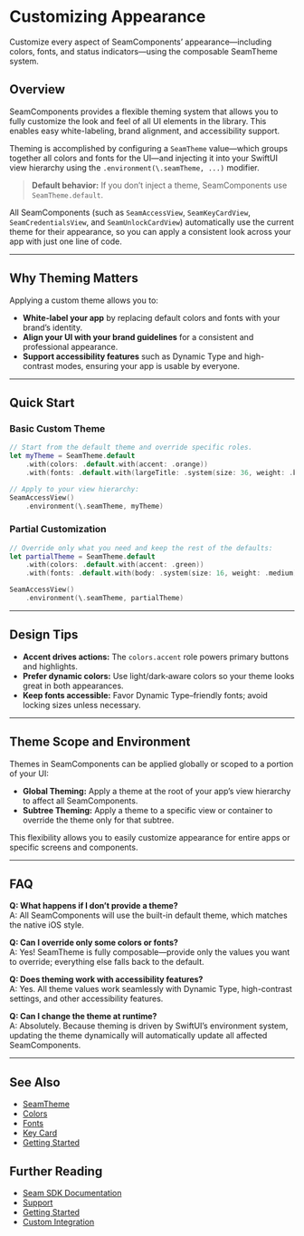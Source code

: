 # Customizing Appearance

Customize every aspect of SeamComponents’ appearance—including colors, fonts, and status indicators—using the composable SeamTheme system.

## Overview

SeamComponents provides a flexible theming system that allows you to fully customize the look and feel of all UI elements in the library. This enables easy white-labeling, brand alignment, and accessibility support.

Theming is accomplished by configuring a `SeamTheme` value—which groups together all colors and fonts for the UI—and injecting it into your SwiftUI view hierarchy using the `.environment(\.seamTheme, ...)` modifier.

> **Default behavior:** If you don’t inject a theme, SeamComponents use `SeamTheme.default`.

All SeamComponents (such as ``SeamAccessView``, ``SeamKeyCardView``, ``SeamCredentialsView``, and ``SeamUnlockCardView``) automatically use the current theme for their appearance, so you can apply a consistent look across your app with just one line of code.

---

## Why Theming Matters

Applying a custom theme allows you to:

- **White-label your app** by replacing default colors and fonts with your brand’s identity.
- **Align your UI with your brand guidelines** for a consistent and professional appearance.
- **Support accessibility features** such as Dynamic Type and high-contrast modes, ensuring your app is usable by everyone.

---

## Quick Start

### Basic Custom Theme

```swift
// Start from the default theme and override specific roles.
let myTheme = SeamTheme.default
    .with(colors: .default.with(accent: .orange))
    .with(fonts: .default.with(largeTitle: .system(size: 36, weight: .bold)))

// Apply to your view hierarchy:
SeamAccessView()
    .environment(\.seamTheme, myTheme)
```

### Partial Customization

```swift
// Override only what you need and keep the rest of the defaults:
let partialTheme = SeamTheme.default
    .with(colors: .default.with(accent: .green))
    .with(fonts: .default.with(body: .system(size: 16, weight: .medium)))

SeamAccessView()
    .environment(\.seamTheme, partialTheme)
```

---

## Design Tips

- **Accent drives actions:** The `colors.accent` role powers primary buttons and highlights.
- **Prefer dynamic colors:** Use light/dark‑aware colors so your theme looks great in both appearances.
- **Keep fonts accessible:** Favor Dynamic Type–friendly fonts; avoid locking sizes unless necessary.

---

## Theme Scope and Environment

Themes in SeamComponents can be applied globally or scoped to a portion of your UI:

- **Global Theming:** Apply a theme at the root of your app’s view hierarchy to affect all SeamComponents.
- **Subtree Theming:** Apply a theme to a specific view or container to override the theme only for that subtree.

This flexibility allows you to easily customize appearance for entire apps or specific screens and components.

---

## FAQ

**Q: What happens if I don’t provide a theme?**  
A: All SeamComponents will use the built-in default theme, which matches the native iOS style.

**Q: Can I override only some colors or fonts?**  
A: Yes! SeamTheme is fully composable—provide only the values you want to override; everything else falls back to the default.

**Q: Does theming work with accessibility features?**  
A: Yes. All theme values work seamlessly with Dynamic Type, high-contrast settings, and other accessibility features.

**Q: Can I change the theme at runtime?**  
A: Absolutely. Because theming is driven by SwiftUI’s environment system, updating the theme dynamically will automatically update all affected SeamComponents.

---

## See Also

- [SeamTheme](doc:SeamTheme)  
- [Colors](doc:SeamTheme/Colors)
- [Fonts](doc:SeamTheme/Fonts)
- [Key Card](doc:SeamTheme/KeyCard)
- [Getting Started](doc:GettingStarted)

## Further Reading

- [Seam SDK Documentation](https://docs.seam.co/)
- [Support](https://docs.seam.co/support)
- [Getting Started](doc:GettingStarted)
- [Custom Integration](doc:CustomIntegration)
